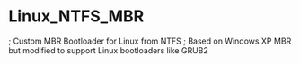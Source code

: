 # Linux_NTFS_MBR
; Custom MBR Bootloader for Linux from NTFS ; Based on Windows XP MBR but modified to support Linux bootloaders like GRUB2
